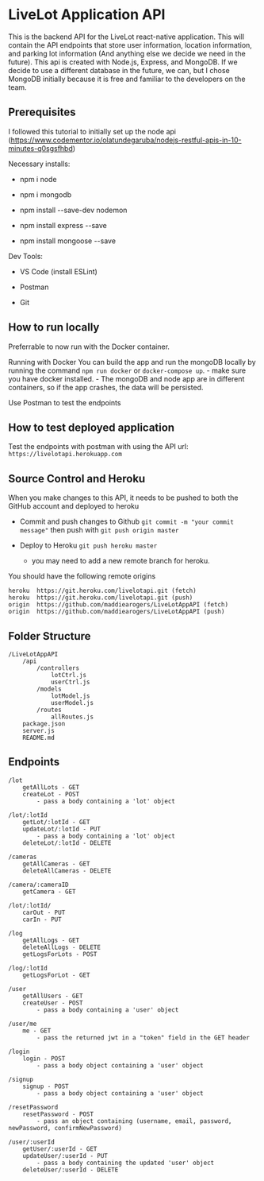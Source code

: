 # LiveLot Application API
This is the backend API for the LiveLot react-native application. This will contain the API endpoints that store user information, location information, and parking lot information (And anything else we decide we need in the future). This api is created with Node.js, Express, and MongoDB. If we decide to use a different database in the future, we can, but I chose MongoDB initially because it is free and familiar to the developers on the team.

## Prerequisites
I followed this tutorial to initially set up the node api (https://www.codementor.io/olatundegaruba/nodejs-restful-apis-in-10-minutes-q0sgsfhbd)


Necessary installs:

- npm i node

- npm i mongodb
  
- npm install --save-dev nodemon
  
- npm install express --save
  
- npm install mongoose --save
  

Dev Tools:

- VS Code (install ESLint)
  
- Postman
  
- Git
  

## How to run locally
Preferrable to now run with the Docker container.
<!-- The first time you run the application, run the command `npm install` to install the necessary node modules

Start the mongoDB server with by running the command `mongod` in the root of the project

In a seperate terminal, start the node service `npm run local`

This runs the script `nodemon server.js` and runs the api on your local machine -->

Running with Docker
You can build the app and run the mongoDB locally by running the command `npm run docker` or `docker-compose up`.
    - make sure you have docker installed.
    - The mongoDB and node app are in different containers, so if the app crashes, the data will be persisted.

Use Postman to test the endpoints

## How to test deployed application
Test the endpoints with postman with using the API url: `https://livelotapi.herokuapp.com`

## Source Control and Heroku
When you make changes to this API, it needs to be pushed to both the GitHub account and deployed to heroku
- Commit and push changes to Github `git commit -m "your commit message"` then push with `git push origin master`
  
- Deploy to Heroku `git push heroku master`
  - you may need to add a new remote branch for heroku.

You should have the following remote origins
```
heroku	https://git.heroku.com/livelotapi.git (fetch)
heroku	https://git.heroku.com/livelotapi.git (push)
origin	https://github.com/maddiearogers/LiveLotAppAPI (fetch)
origin	https://github.com/maddiearogers/LiveLotAppAPI (push)
```

## Folder Structure
    /LiveLotAppAPI
        /api
            /controllers
                lotCtrl.js 
                userCtrl.js
            /models
                lotModel.js
                userModel.js
            /routes
                allRoutes.js
        package.json
        server.js
        README.md

## Endpoints
    /lot
        getAllLots - GET
        createLot - POST
            - pass a body containing a 'lot' object

    /lot/:lotId
        getLot/:lotId - GET
        updateLot/:lotId - PUT
            - pass a body containing a 'lot' object
        deleteLot/:lotId - DELETE

    /cameras
        getAllCameras - GET
        deleteAllCameras - DELETE

    /camera/:cameraID
        getCamera - GET
    
    /lot/:lotId/
        carOut - PUT
        carIn - PUT
    
    /log
        getAllLogs - GET
        deleteAllLogs - DELETE
        getLogsForLots - POST
    
    /log/:lotId
        getLogsForLot - GET

    /user
        getAllUsers - GET
        createUser - POST
            - pass a body containing a 'user' object

    /user/me
        me - GET 
            - pass the returned jwt in a "token" field in the GET header 

    /login
        login - POST
            - pass a body object containing a 'user' object
    
    /signup
        signup - POST
            - pass a body object containing a 'user' object

    /resetPassword
        resetPassword - POST
            - pass an object containing (username, email, password, newPassword, confirmNewPassword)

    /user/:userId
        getUser/:userId - GET
        updateUser/:userId - PUT
            - pass a body containing the updated 'user' object
        deleteUser/:userId - DELETE
